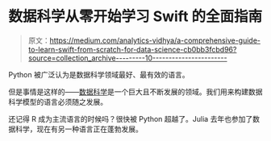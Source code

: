 # 数据科学从零开始学习 Swift 的全面指南

> 原文：<https://medium.com/analytics-vidhya/a-comprehensive-guide-to-learn-swift-from-scratch-for-data-science-cb0bb3fcbd96?source=collection_archive---------10----------------------->

Python 被广泛认为是数据科学领域最好、最有效的语言。

但是事情是这样的——[数据科学](http://courses.analyticsvidhya.com/courses/introduction-to-data-science-2?utm_source=blog&utm_medium=comprehensive-guide-learn-swift-from-scratch-data-science)是一个巨大且不断发展的领域。我们用来构建数据科学模型的语言必须随之发展。

还记得 R 成为主流语言的时候吗？很快被 Python 超越了。Julia 去年也参加了数据科学，现在有另一种语言正在蓬勃发展。